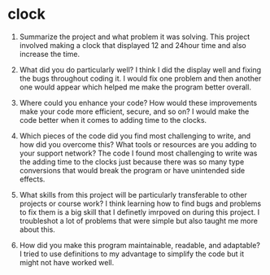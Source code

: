 # clock
1. Summarize the project and what problem it was solving.
  This project involved making a clock that displayed 12 and 24hour time and also increase the time.

2. What did you do particularly well?
  I think I did the display well and fixing the bugs throughout coding it. I would fix one problem and then another one
  would appear which helped me make the program better overall. 


3. Where could you enhance your code? How would these improvements make your code more efficient, secure, and so on?
  I would make the code better when it comes to adding time to the clocks.
  
4. Which pieces of the code did you find most challenging to write, and
 how did you overcome this? What tools or resources are you adding to 
your support network?
  The code I found most challenging to write was the adding time to the clocks just because there was so many type conversions that would break the program 
  or have unintended side effects.

5. What skills from this project will be particularly transferable to other projects or course work?
  I think learning how to find bugs and problems to fix them is a big skill that I definetly imrpoved on during this project. I troubleshot a lot of problems
  that were simple but also taught me more about this.

6. How did you make this program maintainable, readable, and adaptable?
  I tried to use definitions to my advantage to simplify the code but it might not have worked well.
